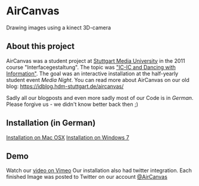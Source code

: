 # AirCanvas
Drawing images using a kinect 3D-camera

## About this project

AirCanvas was a student project at [Stuttgart Media University](https://www.hdm-stuttgart.de/) in the 2011 course "Interfacegestaltung". The topic was ["IC-IC and Dancing with Information"](https://idblog.hdm-stuttgart.de/dancing-with-information/). The goal was an interactive installation at the half-yearly student event *Media Night*.
You can read more about AirCanvas on our old blog: https://idblog.hdm-stuttgart.de/aircanvas/

Sadly all our blogposts and even more sadly most of our Code is in *German*. Please forgive us - we didn't know better back then ;)

## Installation (in German)

[Installation on Mac OSX](https://idblog.hdm-stuttgart.de/aircanvas/2011/07/19/kinect-processing-unter-macos-x-10-6/)
[Installation on Windows 7](https://idblog.hdm-stuttgart.de/aircanvas/2011/04/26/kinect-processing-unter-win-7-64-bit/)

## Demo

Watch our [video on Vimeo](https://vimeo.com/chrisrohrer/aircanvas)
Our installation also had twitter integration. Each finished Image was posted to Twitter on our account [@AirCanvas](https://twitter.com/aircanvas)